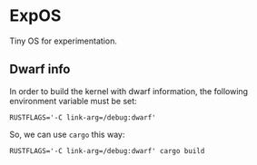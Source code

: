 # ExpOS

Tiny OS for experimentation.

## Dwarf info

In order to build the kernel with dwarf information, the following environment
variable must be set:

```
RUSTFLAGS='-C link-arg=/debug:dwarf'
```

So, we can use `cargo` this way:

```
RUSTFLAGS='-C link-arg=/debug:dwarf' cargo build
```
